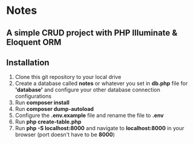 # Notes
## A simple CRUD project with PHP Illuminate & Eloquent ORM

## Installation

1. Clone this git repository to your local drive
2. Create a database called **notes** or whatever you set in  **db.php** file for **'database'** and configure your other database connection configurations
3. Run **composer install**
4. Run **composer dump-autoload**
5. Configure the **.env.example** file and rename the file to **.env**
6. Run **php create-table.php**
7. Run **php -S localhost:8000** and navigate to **localhost:8000** in your browser (port doesn't have to be **8000**)

